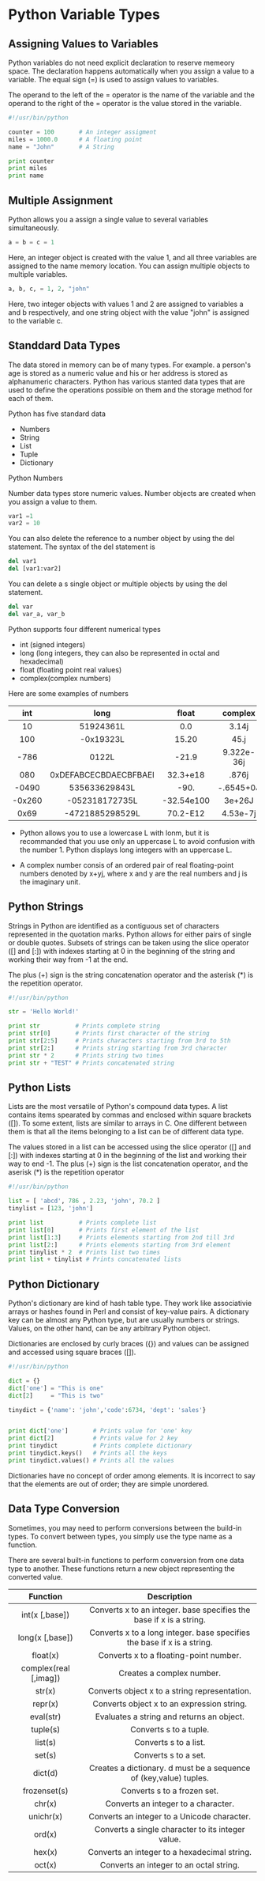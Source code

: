 # Python Variable Types

## Assigning Values to Variables

Python variables do not need explicit declaration to reserve memeory space. The declaration happens automatically when you assign a value to a variable. The equal sign (=) is used to assign values to variables.

The operand to the left of the = operator is the name of the variable and the operand to the right of the = operator is the value stored in the variable.

```python
#!/usr/bin/python

counter = 100		# An integer assigment
miles = 1000.0		# A floating point
name = "John"		# A String

print counter
print miles
print name
```

## Multiple Assignment

Python allows you a assign a single value to several variables simultaneously.

```python
a = b = c = 1
```

Here, an integer object is created with the value 1, and all three variables are assigned to the name memory location. You can assign multiple objects to multiple variables.

```python
a, b, c, = 1, 2, "john"
```

Here, two integer objects with values 1 and 2 are assigned to variables a and b respectively, and one string object with the value "john" is assigned to the variable c.

## Standdard Data Types

The data stored in memory can be of many types. For example. a person's age is stored as a numeric value and his or her address is stored as alphanumeric characters. Python has various stanted data types that are used to define the operations possible on them and the storage method for each of them.

Python has five standard data 

* Numbers
* String 
* List
* Tuple
* Dictionary

Python Numbers

Number data types store numeric values. Number objects are created when you assign a value to them.

```python
var1 =1 
var2 = 10
```

You can also delete the reference to a number object by using the del statement. The syntax of the del statement is 

```python
del var1
del [var1:var2]
```

You can delete a s single object or multiple objects by using the del statement.

```python
del var
del var_a, var_b
```

Python supports four different numerical types

* int (signed integers)
* long (long integers, they can also be represented in octal and hexadecimal)
* float (floating point real values)
* complex(complex numbers)

Here are some examples of numbers

| int	    | long	                | float	     | complex    |
|:---------:|:---------------------:|:----------:|:----------:|
| 10	    | 51924361L	            | 0.0	     | 3.14j      |
| 100	    | -0x19323L	            | 15.20	     | 45.j       |
| -786	    | 0122L	                | -21.9	     | 9.322e-36j |
| 080	    | 0xDEFABCECBDAECBFBAEl	| 32.3+e18	 | .876j      |
| -0490	    | 535633629843L	        | -90.	     | -.6545+0J  |
| -0x260	| -052318172735L	    | -32.54e100 |	3e+26J    |
| 0x69	    | -4721885298529L	    | 70.2-E12	 | 4.53e-7j   |

* Python  allows you to use a lowercase L with lonm, but it is recommanded that you use only an uppercase L to avoid confusion with the number 1. Python displays long integers with an uppercase L.

* A complex number consis of an ordered pair of real floating-point numbers denoted by x+yj, where x and y are the real numbers and j is the imaginary unit.

## Python Strings

Strings in Python are identified as a contiguous set of characters represented in the quotation marks. Python allows for either pairs of single or double quotes. Subsets of strings can be taken using the slice operator ([] and [:]) with indexes starting at 0 in the beginning of the string and working their way from -1 at the end.

The plus (+) sign is the string concatenation operator and the asterisk (*) is the repetition operator.

```python
#!/usr/bin/python

str = 'Hello World!'

print str          # Prints complete string
print str[0]       # Prints first character of the string
print str[2:5]     # Prints characters starting from 3rd to 5th
print str[2:]      # Prints string starting from 3rd character
print str * 2      # Prints string two times
print str + "TEST" # Prints concatenated string
```

## Python Lists

Lists are the most versatile of Python's compound data types. A list contains items spearated by commas and enclosed within square brackets ([]). To some extent, lists are similar to arrays in C. One different between them is that all the items belonging to a list can be of different data type.

The values stored in a list can be accessed using the slice operator ([] and [:]) with indexes starting at 0 in the beginning of the list and working their way to end -1. The plus (+) sign is the list concatenation operator, and the aserisk (*) is the repetition operator

```python
#!/usr/bin/python

list = [ 'abcd', 786 , 2.23, 'john', 70.2 ]
tinylist = [123, 'john']

print list          # Prints complete list
print list[0]       # Prints first element of the list
print list[1:3]     # Prints elements starting from 2nd till 3rd 
print list[2:]      # Prints elements starting from 3rd element
print tinylist * 2  # Prints list two times
print list + tinylist # Prints concatenated lists
```

## Python Dictionary

Python's dictionary are kind of hash table type. They work like associativie arrays or hashes found in Perl and consist of key-value pairs. A dictionary key can be almost any Python type, but are usually numbers or strings. Values, on the other hand, can be any arbitrary Python object.

Dictionaries are enclosed by curly braces ({}) and values can be assigned and accessed using square braces ([]).

```python
#!/usr/bin/python

dict = {}
dict['one'] = "This is one"
dict[2]     = "This is two"

tinydict = {'name': 'john','code':6734, 'dept': 'sales'}


print dict['one']       # Prints value for 'one' key
print dict[2]           # Prints value for 2 key
print tinydict          # Prints complete dictionary
print tinydict.keys()   # Prints all the keys
print tinydict.values() # Prints all the values
```

Dictionaries have no concept of order among elements. It is incorrect to say that the elements are out of order; they are simple unordered.

## Data Type Conversion

Sometimes, you may need to perform conversions between the build-in types. To convert between types, you simply use the type name as a function.

There are several built-in functions to perform conversion from one data type to another. These functions return a new object representing the converted value. 

| Function              | Description                                                            |
|:---------------------:|:----------------------------------------------------------------------:|
| int(x [,base])        | Converts x to an integer. base specifies the base if x is a string.    |
| long(x [,base])       | Converts x to a long integer. base specifies the base if x is a string.|
| float(x)              | Converts x to a floating-point number.                                 |
| complex(real [,imag]) | Creates a complex number.                                              |
| str(x)                | Converts object x to a string representation.                          |
| repr(x)               | Converts object x to an expression string.                             |
| eval(str)             | Evaluates a string and returns an object.                              |
| tuple(s)              | Converts s to a tuple.                                                 |
| list(s)               | Converts s to a list.                                                  |
| set(s)                | Converts s to a set.                                                   |
| dict(d)               | Creates a dictionary. d must be a sequence of (key,value) tuples.      |
| frozenset(s)          | Converts s to a frozen set.                                            |
| chr(x)                | Converts an integer to a character.                                    |
| unichr(x)             | Converts an integer to a Unicode character.                            |
| ord(x)                | Converts a single character to its integer value.                      |
| hex(x)                | Converts an integer to a hexadecimal string.                           |
| oct(x)                | Converts an integer to an octal string.                                |


